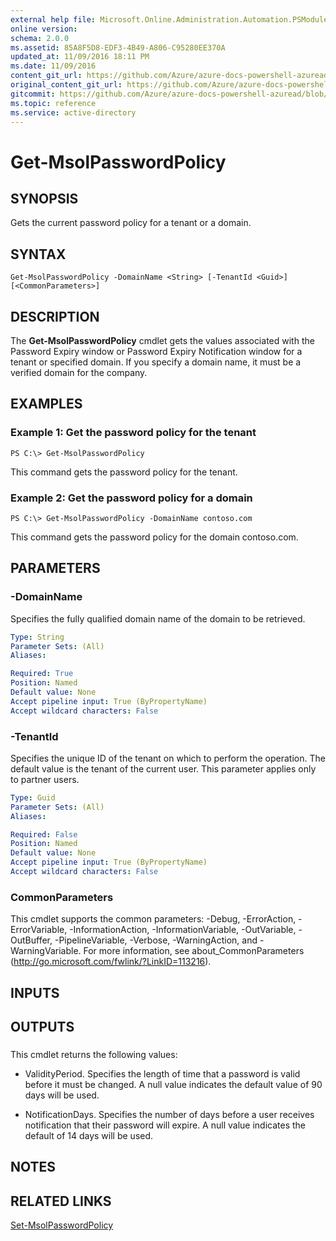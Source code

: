 ```yaml
---
external help file: Microsoft.Online.Administration.Automation.PSModule.dll-Help.xml
online version:
schema: 2.0.0
ms.assetid: 85A8F5D8-EDF3-4B49-A806-C95280EE370A
updated_at: 11/09/2016 18:11 PM
ms.date: 11/09/2016
content_git_url: https://github.com/Azure/azure-docs-powershell-azuread/blob/rodejo5-10/Azure%20AD%20Cmdlets/MSOnline/v1/Get-MsolPasswordPolicy.md
original_content_git_url: https://github.com/Azure/azure-docs-powershell-azuread/blob/rodejo5-10/Azure%20AD%20Cmdlets/MSOnline/v1/Get-MsolPasswordPolicy.md
gitcommit: https://github.com/Azure/azure-docs-powershell-azuread/blob/7986fb4880d0ee292c289166871e4b25df1ad4b8
ms.topic: reference
ms.service: active-directory
---
```


# Get-MsolPasswordPolicy

## SYNOPSIS
Gets the current password policy for a tenant or a domain.

## SYNTAX

```
Get-MsolPasswordPolicy -DomainName <String> [-TenantId <Guid>] [<CommonParameters>]
```

## DESCRIPTION
The **Get-MsolPasswordPolicy** cmdlet gets the values associated with the Password Expiry window or Password Expiry Notification window for a tenant or specified domain.
If you specify a domain name, it must be a verified domain for the company.

## EXAMPLES

### Example 1: Get the password policy for the tenant
```
PS C:\> Get-MsolPasswordPolicy
```

This command gets the password policy for the tenant.

### Example 2: Get the password policy for a domain
```
PS C:\> Get-MsolPasswordPolicy -DomainName contoso.com
```

This command gets the password policy for the domain contoso.com.

## PARAMETERS

### -DomainName
Specifies the fully qualified domain name of the domain to be retrieved.

```yaml
Type: String
Parameter Sets: (All)
Aliases:

Required: True
Position: Named
Default value: None
Accept pipeline input: True (ByPropertyName)
Accept wildcard characters: False
```

### -TenantId
Specifies the unique ID of the tenant on which to perform the operation.
The default value is the tenant of the current user.
This parameter applies only to partner users.

```yaml
Type: Guid
Parameter Sets: (All)
Aliases:

Required: False
Position: Named
Default value: None
Accept pipeline input: True (ByPropertyName)
Accept wildcard characters: False
```

### CommonParameters
This cmdlet supports the common parameters: -Debug, -ErrorAction, -ErrorVariable, -InformationAction, -InformationVariable, -OutVariable, -OutBuffer, -PipelineVariable, -Verbose, -WarningAction, and -WarningVariable. For more information, see about_CommonParameters (http://go.microsoft.com/fwlink/?LinkID=113216).

## INPUTS

## OUTPUTS

###  
This cmdlet returns the following values:

* ValidityPeriod. Specifies the length of time that a password is valid before it must be changed.
A null value indicates the default value of 90 days will be used.

* NotificationDays. Specifies the number of days before a user receives notification that their password will expire.
A null value indicates the default of 14 days will be used.

## NOTES

## RELATED LINKS
[Set-MsolPasswordPolicy](./Set-MsolPasswordPolicy.md)
